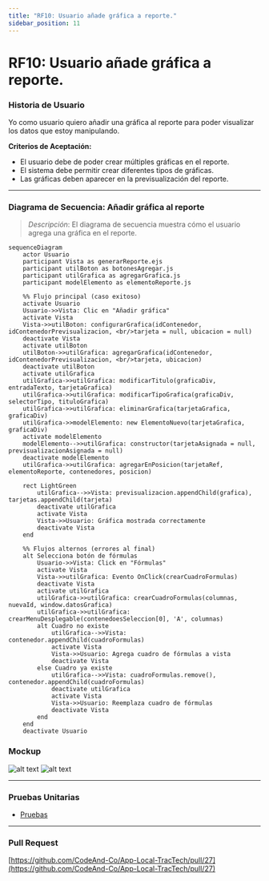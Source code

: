 ```yaml
---
title: "RF10: Usuario añade gráfica a reporte."  
sidebar_position: 11
---
```


# RF10: Usuario añade gráfica a reporte.

### Historia de Usuario

Yo como usuario quiero añadir una gráfica al reporte para poder visualizar los datos que estoy manipulando.

**Criterios de Aceptación:**
- El usuario debe de poder crear múltiples gráficas en el reporte.
- El sistema debe permitir crear diferentes tipos de gráficas.
- Las gráficas deben aparecer en la previsualización del reporte.

---

### Diagrama de Secuencia: Añadir gráfica al reporte

> *Descripción*: El diagrama de secuencia muestra cómo el usuario agrega una gráfica en el reporte.

```mermaid
sequenceDiagram
    actor Usuario
    participant Vista as generarReporte.ejs
    participant utilBoton as botonesAgregar.js
    participant utilGrafica as agregarGrafica.js
    participant modelElemento as elementoReporte.js

    %% Flujo principal (caso exitoso)
    activate Usuario
    Usuario->>Vista: Clic en "Añadir gráfica"
    activate Vista
    Vista->>utilBoton: configurarGrafica(idContenedor, idContenedorPrevisualizacion, <br/>tarjeta = null, ubicacion = null)
    deactivate Vista
    activate utilBoton
    utilBoton->>utilGrafica: agregarGrafica(idContenedor, idContenedorPrevisualizacion, <br/>tarjeta, ubicacion)
    deactivate utilBoton
    activate utilGrafica
    utilGrafica->>utilGrafica: modificarTitulo(graficaDiv, entradaTexto, tarjetaGrafica)
    utilGrafica->>utilGrafica: modificarTipoGrafica(graficaDiv, selectorTipo, tituloGrafica)
    utilGrafica->>utilGrafica: eliminarGrafica(tarjetaGrafica, graficaDiv)
    utilGrafica->>modelElemento: new ElementoNuevo(tarjetaGrafica, graficaDiv)
    activate modelElemento
    modelElemento-->>utilGrafica: constructor(tarjetaAsignada = null, previsualizacionAsignada = null)
    deactivate modelElemento
    utilGrafica->>utilGrafica: agregarEnPosicion(tarjetaRef, elementoReporte, contenedores, posicion)

    rect LightGreen
        utilGrafica-->>Vista: previsualizacion.appendChild(grafica), tarjetas.appendChild(tarjeta)
        deactivate utilGrafica
        activate Vista
        Vista->>Usuario: Gráfica mostrada correctamente
        deactivate Vista
    end

    %% Flujos alternos (errores al final)
    alt Selecciona botón de fórmulas
        Usuario->>Vista: Click en "Fórmulas"
        activate Vista
        Vista->>utilGrafica: Evento OnClick(crearCuadroFormulas)
        deactivate Vista
        activate utilGrafica
        utilGrafica->>utilGrafica: crearCuadroFormulas(columnas, nuevaId, window.datosGrafica)
        utilGrafica->>utilGrafica: crearMenuDesplegable(contenedoesSeleccion[0], 'A', columnas)
        alt Cuadro no existe
            utilGrafica-->>Vista: contenedor.appendChild(cuadroFormulas)
            activate Vista
            Vista->>Usuario: Agrega cuadro de fórmulas a vista
            deactivate Vista
        else Cuadro ya existe
            utilGrafica-->>Vista: cuadroFormulas.remove(), contenedor.appendChild(cuadroFormulas)
            deactivate utilGrafica
            activate Vista
            Vista->>Usuario: Reemplaza cuadro de fórmulas
            deactivate Vista
        end
    end
    deactivate Usuario
```

### Mockup

![alt text](./mockups/MockupAnálisis.png)
![alt text](./mockups/MockupAnálisis2.png)

--- 

### Pruebas Unitarias 
  - [Pruebas](https://docs.google.com/spreadsheets/d/1W-JW32dTsfI22-Yl5LydMhiu-oXHH_xo3hWvK6FHeLw/edit?gid=1520118499#gid=1520118499)

---

### Pull Request
[https://github.com/CodeAnd-Co/App-Local-TracTech/pull/27](https://github.com/CodeAnd-Co/App-Local-TracTech/pull/27)
